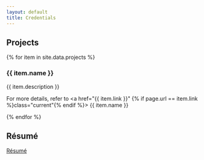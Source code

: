 ```yaml
---
layout: default
title: Credentials
---
```


## Projects


  {% for item in site.data.projects %}
	<div class=project>
		<h3>
			{{ item.name }}
		</h3>
		<p>
			{{ item.description }}
		</p>
		<div class=project-reference>
			<p>
				For more details, refer to
				<a
					href="{{ item.link }}" {% if page.url == item.link %}class="current"{% endif %}>
						<!-- comment out the image hrefs
						<img src="{{ item.image }}" alt="{{ item.alt }}"/>
						-->
					{{ item.name }}
				</a>
			</p>
		</div>
	</div>
  {% endfor %}


## Résumé

[Résumé](/assets/documents/Resume/resume_sreekar.pdf)